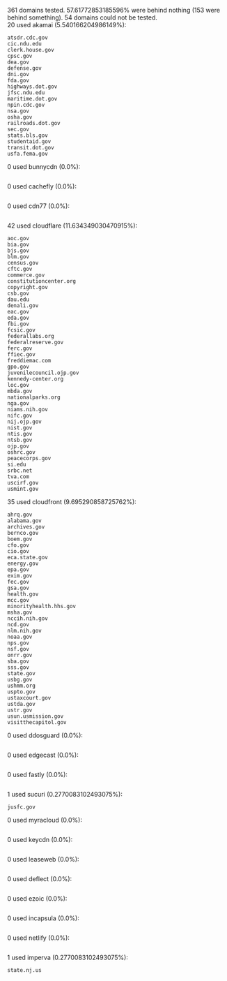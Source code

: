 361 domains tested. 57.61772853185596% were behind nothing (153 were behind something). 54 domains could not be tested.<br>
20 used akamai (5.540166204986149%):
```
atsdr.cdc.gov
cic.ndu.edu
clerk.house.gov
cpsc.gov
dea.gov
defense.gov
dni.gov
fda.gov
highways.dot.gov
jfsc.ndu.edu
maritime.dot.gov
npin.cdc.gov
nsa.gov
osha.gov
railroads.dot.gov
sec.gov
stats.bls.gov
studentaid.gov
transit.dot.gov
usfa.fema.gov
```

0 used bunnycdn (0.0%):
```

```

0 used cachefly (0.0%):
```

```

0 used cdn77 (0.0%):
```

```

42 used cloudflare (11.634349030470915%):
```
aoc.gov
bia.gov
bjs.gov
blm.gov
census.gov
cftc.gov
commerce.gov
constitutioncenter.org
copyright.gov
csb.gov
dau.edu
denali.gov
eac.gov
eda.gov
fbi.gov
fcsic.gov
federallabs.org
federalreserve.gov
ferc.gov
ffiec.gov
freddiemac.com
gpo.gov
juvenilecouncil.ojp.gov
kennedy-center.org
loc.gov
mbda.gov
nationalparks.org
nga.gov
niams.nih.gov
nifc.gov
nij.ojp.gov
nist.gov
ntis.gov
ntsb.gov
ojp.gov
oshrc.gov
peacecorps.gov
si.edu
srbc.net
tva.com
uscirf.gov
usmint.gov
```

35 used cloudfront (9.695290858725762%):
```
ahrq.gov
alabama.gov
archives.gov
bernco.gov
boem.gov
cfo.gov
cio.gov
eca.state.gov
energy.gov
epa.gov
exim.gov
fec.gov
gsa.gov
health.gov
mcc.gov
minorityhealth.hhs.gov
msha.gov
nccih.nih.gov
ncd.gov
nlm.nih.gov
noaa.gov
nps.gov
nsf.gov
onrr.gov
sba.gov
sss.gov
state.gov
usbg.gov
ushmm.org
uspto.gov
ustaxcourt.gov
ustda.gov
ustr.gov
usun.usmission.gov
visitthecapitol.gov
```

0 used ddosguard (0.0%):
```

```

0 used edgecast (0.0%):
```

```

0 used fastly (0.0%):
```

```

1 used sucuri (0.2770083102493075%):
```
jusfc.gov
```

0 used myracloud (0.0%):
```

```

0 used keycdn (0.0%):
```

```

0 used leaseweb (0.0%):
```

```

0 used deflect (0.0%):
```

```

0 used ezoic (0.0%):
```

```

0 used incapsula (0.0%):
```

```

0 used netlify (0.0%):
```

```

1 used imperva (0.2770083102493075%):
```
state.nj.us
```
